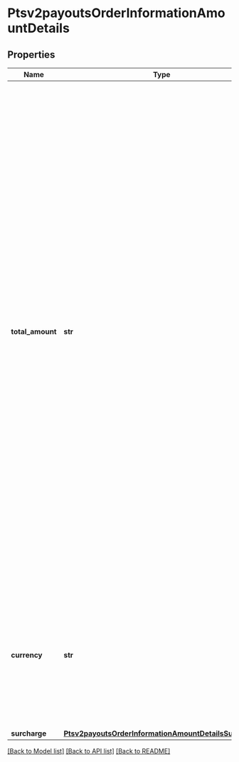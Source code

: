 # Ptsv2payoutsOrderInformationAmountDetails

## Properties
Name | Type | Description | Notes
------------ | ------------- | ------------- | -------------
**total_amount** | **str** | Grand total for the order. This value cannot be negative. You can include a decimal point (.), but no other special characters. CyberSource truncates the amount to the correct number of decimal places.  **Note** For CTV, FDCCompass, Paymentech processors, the maximum length for this field is 12.  **Important** Some processors have specific requirements and limitations, such as maximum amounts and maximum field lengths. This information is covered in:  Table 15, \&quot;Authorization Information for Specific Processors,\&quot; on page 43  Table 19, \&quot;Capture Information for Specific Processors,\&quot; on page 58  Table 23, \&quot;Credit Information for Specific Processors,\&quot; on page 75 If your processor supports zero amount authorizations, you can set this field to 0 for the authorization to check if the card is lost or stolen. See \&quot;Zero Amount Authorizations,\&quot; page 247.  **DCC with a Third-Party Provider**\\ Set this field to the converted amount that was returned by the DCC provider. You must include either this field or offer0 and the offerlevel field amount in your request. For details, see \&quot;Dynamic Currency Conversion with a Third Party Provider,\&quot; page 125.  **FDMS South**\\ If you accept IDR or CLP currencies, see the entry for FDMS South in Table 15, \&quot;Authorization Information for Specific Processors,\&quot; on page 43.  **DCC for First Data**\\ Not used.  | [optional] 
**currency** | **str** | Currency used for the order. Use the three-character ISO Standard Currency Codes.  For an authorization reversal (&#x60;reversalInformation&#x60;) or a capture (&#x60;processingOptions.capture&#x60; is set to &#x60;true&#x60;), you must use the same currency that you used in your request for Payment API.  **DCC for First Data**\\ Your local currency. For details, see \&quot;Dynamic Currency Conversion for First Data,\&quot; page 113.  | [optional] 
**surcharge** | [**Ptsv2payoutsOrderInformationAmountDetailsSurcharge**](Ptsv2payoutsOrderInformationAmountDetailsSurcharge.md) |  | [optional] 

[[Back to Model list]](../README.md#documentation-for-models) [[Back to API list]](../README.md#documentation-for-api-endpoints) [[Back to README]](../README.md)


